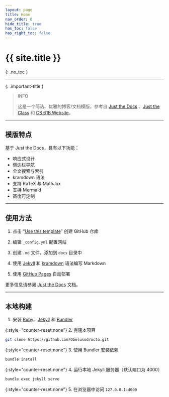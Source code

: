 ```yaml
---
layout: page
title: Home
nav_order: 0
hide_title: true
has_toc: false
has_right_toc: false
---
```


# {{ site.title }}
{: .no_toc }

---

{: .important-title }
> INFO
> 
> 这是一个简洁、优雅的博客/文档模版，参考自 [Just the Docs](https://github.com/just-the-docs/just-the-docs) 、[Just the Class](https://github.com/kevinlin1/just-the-class) 和 [CS 61B Website](https://github.com/Berkeley-CS61B/website-sp24)。

---

## 模版特点

基于 Just the Docs，具有以下功能：

- 响应式设计
- 侧边栏导航
- 全文搜索与索引
- kramdown 语法
- 支持 KaTeX 与 MathJax
- 支持 Mermaid
- 高度可定制

---

## 使用方法

1. 点击 “[Use this template](https://github.com/Obelusod/octo/generate)” 创建 GitHub 仓库

2. 编辑 `_config.yml` 配置网站

3. 创建 `.md` 文件，添加到 `docs` 目录中

4. 使用 [Jekyll](https://jekyllrb.com/) 和 [kramdown](https://kramdown.gettalong.org) 语法编写 Markdown

5. 使用 [GitHub Pages](https://pages.github.com) 自动部署

更多信息请参阅 [Just the Docs](https://just-the-docs.com) 文档。

---

## 本地构建

1. 安装 [Ruby](https://www.ruby-lang.org)、[Jekyll](https://jekyllrb.com) 和 [Bundler](https://bundler.io)

{:style="counter-reset:none"}
2. 克隆本项目

```bash
git clone https://github.com/Obelusod/octo.git
```

{:style="counter-reset:none"}
3. 使用 Bundler 安装依赖

```bash
bundle install
```

{:style="counter-reset:none"}
4. 运行本地 Jekyll 服务器（默认端口为 4000）

```bash
bundle exec jekyll serve
```

{:style="counter-reset:none"}
5. 在浏览器中访问 `127.0.0.1:4000`
